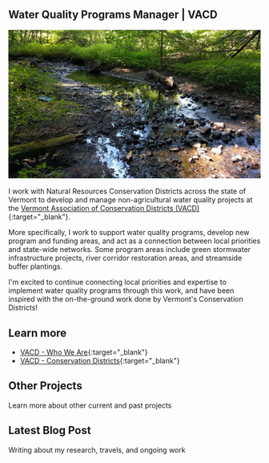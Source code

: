 ## Water Quality Programs Manager | VACD

![vacd](/assets/vacd.jpg)

I work with Natural Resources Conservation Districts across the state of Vermont to develop and manage non-agricultural water quality projects at the [Vermont Association of Conservation Districts (VACD)](https://vacd.org){:target="_blank"}. 

More specifically, I work to support water quality programs, develop new program and funding areas, and act as a connection between local priorities and state-wide networks. Some program areas include green stormwater infrastructure projects, river corridor restoration areas, and streamside buffer plantings.

I'm excited to continue connecting local priorities and expertise to implement water quality programs through this work, and have been inspired with the on-the-ground work done by Vermont's Conservation Districts!

## Learn more

- [VACD - Who We Are](https://www.vacd.org/about-vacd/){:target="_blank"}
- [VACD - Conservation Districts](https://www.vacd.org/conservation-districts/){:target="_blank"}

<div class="card" id="card-allarmwater" style="cursor: pointer;" onClick="window.location='/work';">
    <div class="card-container">
    <h2>Other Projects</h2>
    <p>Learn more about other current and past projects</p>
  </div>
</div>
<div class="card" id="card-blog" style="cursor: pointer;" onclick="window.open('https://medium.com/@holdensparacino/latest', '_blank')">
    <div class="card-container">
    <h2>Latest Blog Post</h2>
    <p>Writing about my research, travels, and ongoing work</p>
  </div>
</div>
